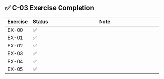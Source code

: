  ## ✅ C-03 Exercise Completion

| Exercise  | Status | Note |
| ----- | - | - |
| EX-00 | ✅ | <img width="1000" height="1"> |
| EX-01 | ✅ | |
| EX-02 | ✅ | |
| EX-03 | ✅ | |
| EX-04 | ✅ | |
| EX-05 | ✅ | |
